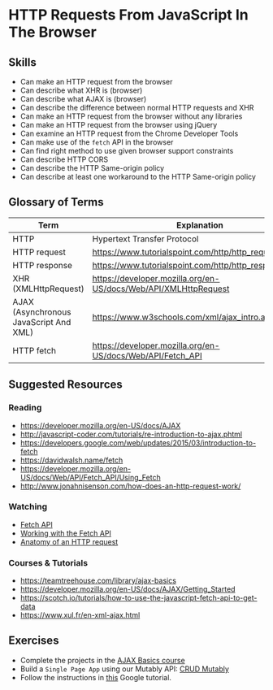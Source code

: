 # HTTP Requests From JavaScript In The Browser

## Skills

- Can make an HTTP request from the browser
- Can describe what XHR is (browser)
- Can describe what AJAX is (browser)
- Can describe the difference between normal HTTP requests and XHR
- Can make an HTTP request from the browser without any libraries
- Can make an HTTP request from the browser using jQuery
- Can examine an HTTP request from the Chrome Developer Tools
- Can make use of the `fetch` API in the browser
- Can find right method to use given browser support constraints
- Can describe HTTP CORS
- Can describe the HTTP Same-origin policy
- Can describe at least one workaround to the HTTP Same-origin policy


## Glossary of Terms


| Term         | Explanation |
| ------------ | ----------- |
| HTTP | Hypertext Transfer Protocol |
| HTTP request | https://www.tutorialspoint.com/http/http_requests.htm |
| HTTP response | https://www.tutorialspoint.com/http/http_responses.htm |
| XHR (XMLHttpRequest) | https://developer.mozilla.org/en-US/docs/Web/API/XMLHttpRequest |
| AJAX (Asynchronous JavaScript And XML) | https://www.w3schools.com/xml/ajax_intro.asp |
| HTTP fetch | https://developer.mozilla.org/en-US/docs/Web/API/Fetch_API |

## Suggested Resources

### Reading

- https://developer.mozilla.org/en-US/docs/AJAX
- http://javascript-coder.com/tutorials/re-introduction-to-ajax.phtml
- https://developers.google.com/web/updates/2015/03/introduction-to-fetch
- https://davidwalsh.name/fetch
- https://developer.mozilla.org/en-US/docs/Web/API/Fetch_API/Using_Fetch
- http://www.jonahnisenson.com/how-does-an-http-request-work/

### Watching

- [Fetch API](https://www.youtube.com/watch?v=g6-ZwZmRncs)
- [Working with the Fetch API](https://www.youtube.com/watch?v=9Qtvjd0UbAs)
- [Anatomy of an HTTP request](https://www.lynda.com/Python-tutorials/Anatomy-HTTP-request/521198/532907-4.html)

### Courses & Tutorials

- https://teamtreehouse.com/library/ajax-basics
- https://developer.mozilla.org/en-US/docs/AJAX/Getting_Started
- https://scotch.io/tutorials/how-to-use-the-javascript-fetch-api-to-get-data
- https://www.xul.fr/en-xml-ajax.html


## Exercises

- Complete the projects in the [AJAX Basics course](https://teamtreehouse.com/library/ajax-basics)
- Build a `Single Page App` using our Mutably API: [CRUD Mutably](./exercises/Mutably.md)
- Follow the instructions in [this](https://developers.google.com/web/ilt/pwa/lab-fetch-api) Google tutorial.

